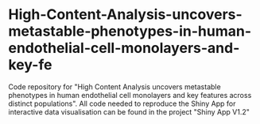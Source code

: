 # High-Content-Analysis-uncovers-metastable-phenotypes-in-human-endothelial-cell-monolayers-and-key-fe
Code repository for "High Content Analysis uncovers metastable phenotypes in human endothelial cell monolayers and key features across distinct populations".
All code needed to reproduce the Shiny App for interactive data visualisation can be found in the project "Shiny App V1.2"
